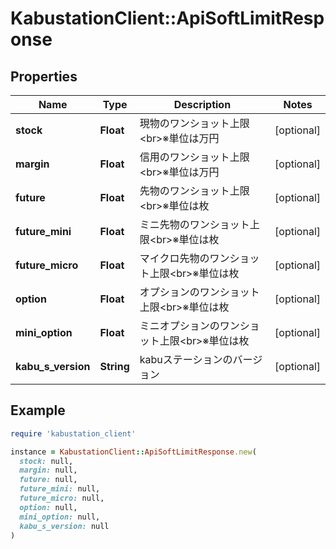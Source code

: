 # KabustationClient::ApiSoftLimitResponse

## Properties

| Name | Type | Description | Notes |
| ---- | ---- | ----------- | ----- |
| **stock** | **Float** | 現物のワンショット上限&lt;br&gt;※単位は万円 | [optional] |
| **margin** | **Float** | 信用のワンショット上限&lt;br&gt;※単位は万円 | [optional] |
| **future** | **Float** | 先物のワンショット上限&lt;br&gt;※単位は枚 | [optional] |
| **future_mini** | **Float** | ミニ先物のワンショット上限&lt;br&gt;※単位は枚 | [optional] |
| **future_micro** | **Float** | マイクロ先物のワンショット上限&lt;br&gt;※単位は枚 | [optional] |
| **option** | **Float** | オプションのワンショット上限&lt;br&gt;※単位は枚 | [optional] |
| **mini_option** | **Float** | ミニオプションのワンショット上限&lt;br&gt;※単位は枚 | [optional] |
| **kabu_s_version** | **String** | kabuステーションのバージョン | [optional] |

## Example

```ruby
require 'kabustation_client'

instance = KabustationClient::ApiSoftLimitResponse.new(
  stock: null,
  margin: null,
  future: null,
  future_mini: null,
  future_micro: null,
  option: null,
  mini_option: null,
  kabu_s_version: null
)
```

